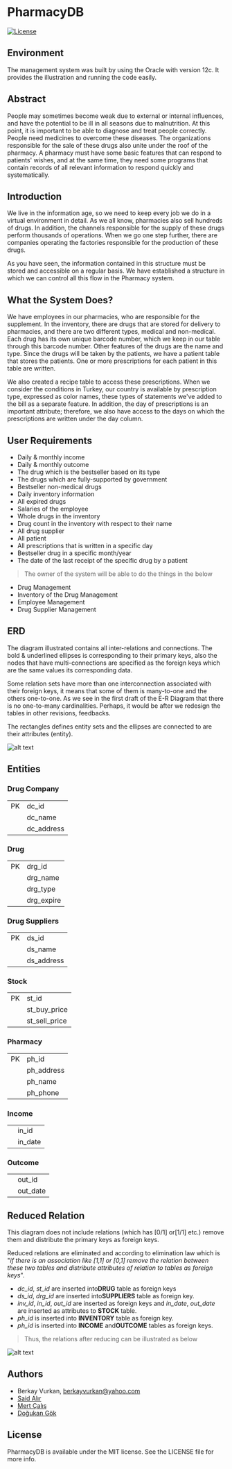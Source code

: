 # PharmacyDB

[![License](https://img.shields.io/github/license/brkyvrkn/PharmacyDB?style=plastic)](https://github.com/brkyvrkn/PharmacyDB/blob/master/LICENSE)

## Environment

The management system was built by using the Oracle with version 12c. It provides the illustration and running the code easily.

## Abstract

People may sometimes become weak due to external or internal influences, and have the potential to be ill in all seasons due to malnutrition. At this point, it is important to be able to diagnose and treat people correctly. People need medicines to overcome these diseases. The organizations responsible for the sale of these drugs also unite under the roof of the pharmacy. A pharmacy must have some basic features that can respond to patients' wishes, and at the same time, they need some programs that contain records of all relevant information to respond quickly and systematically.

## Introduction

We live in the information age, so we need to keep every job we do in a virtual environment in detail. As we all know, pharmacies also sell hundreds of drugs. In addition, the channels responsible for the supply of these drugs perform thousands of operations. When we go one step further, there are companies operating the factories responsible for the production of these drugs. 

As you have seen, the information contained in this structure must be stored and accessible on a regular basis. We have established a structure in which we can control all this flow in the Pharmacy system.

## What the System Does?

We have employees in our pharmacies, who are responsible for the supplement. In the inventory, there are drugs that are stored for delivery to pharmacies, and there are two different types, medical and non-medical. Each drug has its own unique barcode number, which we keep in our table through this barcode number. Other features of the drugs are the name and type. Since the drugs will be taken by the patients, we have a patient table that stores the patients. One or more prescriptions for each patient in this table are written. 

We also created a recipe table to access these prescriptions. When we consider the conditions in Turkey, our country is available by prescription type, expressed as color names, these types of statements we've added to the bill as a separate feature. In addition, the day of prescriptions is an important attribute; therefore, we also have access to the days on which the prescriptions are written under the day column.

## User Requirements

- Daily & monthly income
- Daily & monthly outcome
- The drug which is the bestseller based on its type
- The drugs which are fully-supported by government
- Bestseller non-medical drugs
- Daily inventory information
- All expired drugs
- Salaries of the employee
- Whole drugs in the inventory
- Drug count in the inventory with respect to their name
- All drug supplier
- All patient
- All prescriptions that is written in a specific day
- Bestseller drug in a specific month/year
- The date of the last receipt of the specific drug by a patient

>The owner of the system will be able to do the things in the below

- Drug Management
- Inventory of the Drug Management
- Employee Management
- Drug Supplier Management

## ERD

The diagram illustrated contains all inter-relations and connections. The bold & underlined ellipses is corresponding to their primary keys, also the nodes that have multi-connections are specified as the foreign keys which are the same values its corresponding data.

Some relation sets have more than one interconnection associated with their foreign keys, it means that some of them is many-to-one and the others one-to-one. As we see in the first draft of the E-R Diagram that there is no one-to-many cardinalities. Perhaps, it would be after we redesign the tables in other revisions, feedbacks.

The rectangles defines entity sets and the ellipses are connected to are their attributes ​(entity).

![alt text](https://github.com/brkyvrkn/PharmacyDB/blob/master/images/ERD.png "ERD Diagram")

## Entities

### Drug Company

|    |              |
|----|--------------|
| PK | dc_id        |
|    | dc_name      |
|    | dc_address   |

### Drug

|    |            |
|----|------------|
| PK | drg_id     |
|    | drg_name   |
|    | drg_type   |
|    | drg_expire |

### Drug Suppliers

|    |            |
|----|------------|
| PK | ds_id      |
|    | ds_name    |
|    | ds_address |

### Stock

|    |               |
|----|---------------|
| PK | st_id         |
|    | st_buy_price  |
|    | st_sell_price |

### Pharmacy

|    |            |
|----|------------|
| PK | ph_id      |
|    | ph_address |
|    | ph_name    |
|    | ph_phone   |

### Income

|   |         |
|---|---------|
|   | in_id   |
|   | in_date |

### Outcome

|   |          |
|---|----------|
|   | out_id   |
|   | out_date |

## Reduced Relation

This diagram does not include relations (which has [0/1] or[1/1] etc.) remove them and distribute the primary keys as foreign keys.

Reduced relations are eliminated and according to elimination law which is ​"*if there is an association like [1,1] or [0,1] remove the relation between these two tables and distribute attributes of relation to tables as foreign keys*".

* *dc_id*, *st_id*​ are inserted into **​DRUG** ​table as foreign keys
* *ds_id*, *drg_id​* are inserted into **​SUPPLIERS** ​table as foreign key.
* *inv_id*, *in_id*, *out_id* ​are inserted as foreign keys and *​in_date*, *out_date* are inserted as attributes to **​STOCK**​ table.
* *ph_id* ​is inserted into **​INVENTORY** ​table as foreign key.
* *ph_id* ​is inserted into **​INCOME** ​and ​**OUTCOME** ​tables as foreign keys.

> Thus, the relations after reducing can be illustrated as below

![alt text](https://github.com/brkyvrkn/PharmacyDB/blob/master/images/Reduced_RD.png "Reduced Relational Diagram")

## Authors

- Berkay Vurkan, berkayvurkan@yahoo.com
- [Said Alır](https://github.com/Al-Said)
- [Mert Çalış](https://github.com/mertcalis)
- [Doğukan Gök](https://github.com/dgkngk)

## License

PharmacyDB is available under the MIT license. See the LICENSE file for more info.
